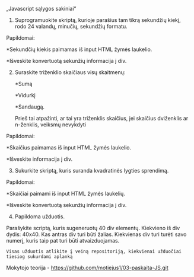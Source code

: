   „Javascript sąlygos sakiniai“

1. Suprogramuokite skriptą, kurioje parašius tam tikrą sekundžių kiekį, rodo  24 valandų, minučių, sekundžių formatu.

Papildomai:

*Sekundčių kiekis paimamas iš input HTML žymės laukelio.

*Išveskite konvertuotą sekunžių informacija į div.



2. Suraskite triženklio skaičiaus visų skaitmenų:

   *Sumą

   *Vidurkį

   *Sandaugą.

   Prieš tai atpažinti, ar tai yra triženklis skaičius, jei skaičius dviženklis ar n-ženklis, veiksmų nevykdyti                            

Papildomai:

*Skaičius paimamas iš input HTML žymės laukelio.

*Išveskite informacija į div.



3. Sukurkite  skriptą, kuris suranda kvadratinės lygties sprendimą.

Papildomai:

*Skaičiai paimami iš input HTML žymės laukelių.

*Išveskite konvertuotą sekunžių informacija į div.



4. Papildoma užduotis.

Parašykite scriptą, kuris sugeneruotų 40 div elementų. Kiekvieno iš div dydis:  40x40. Kas antras div turi būti žalias. Kiekvienas div turi turėti savo numerį, kuris taip pat turi būti atvaizduojamas.


    Visas užduotis atlikite į veiną repositoriją, kiekvienai užduočiai tiesiog sukurdami aplanką


Mokytojo teorija - https://github.com/motiejus1/03-paskaita-JS.git
